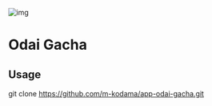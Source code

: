![img](https://user-images.githubusercontent.com/28724739/74841171-8d924180-536b-11ea-9d7c-f12255937abe.png)

# Odai Gacha

## Usage

git clone https://github.com/m-kodama/app-odai-gacha.git
